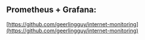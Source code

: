 ## Prometheus + Grafana:

[https://github.com/geerlingguy/internet-monitoring](https://github.com/geerlingguy/internet-monitoring)
